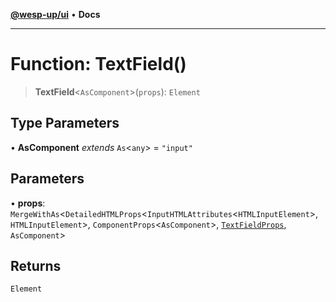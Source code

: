 [**@wesp-up/ui**](../README.md) • **Docs**

---

# Function: TextField()

> **TextField**\<`AsComponent`\>(`props`): `Element`

## Type Parameters

• **AsComponent** _extends_ `As`\<`any`\> = `"input"`

## Parameters

• **props**: `MergeWithAs`\<`DetailedHTMLProps`\<`InputHTMLAttributes`\<`HTMLInputElement`\>, `HTMLInputElement`\>, `ComponentProps`\<`AsComponent`\>, [`TextFieldProps`](../interfaces/TextFieldProps.md), `AsComponent`\>

## Returns

`Element`
